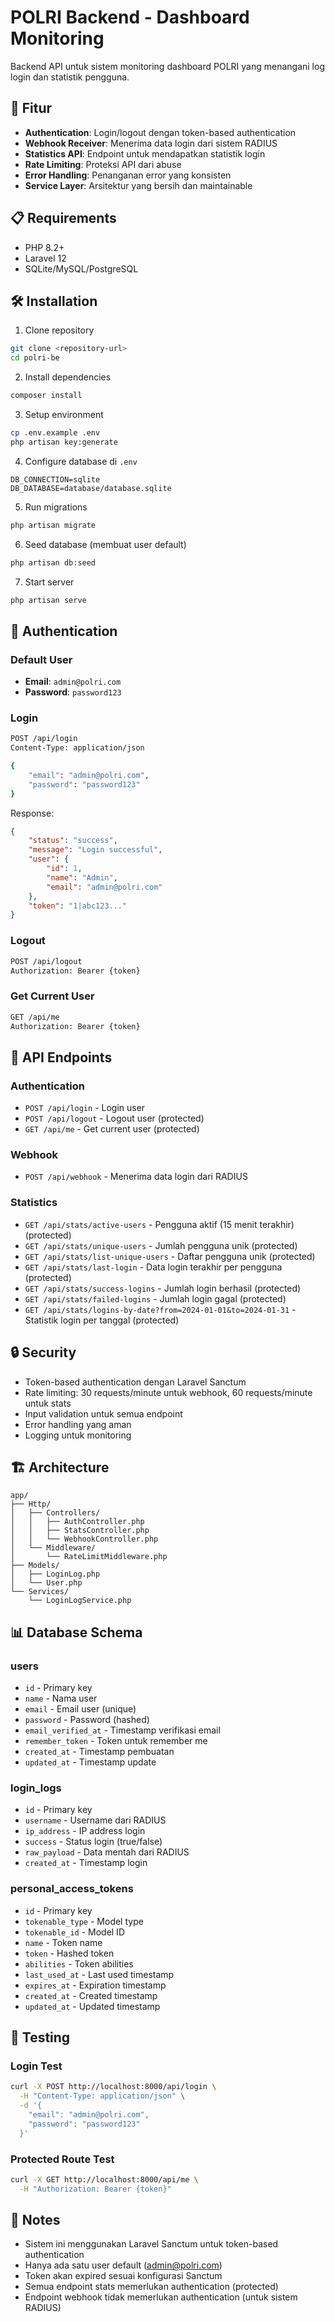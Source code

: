 # POLRI Backend - Dashboard Monitoring

Backend API untuk sistem monitoring dashboard POLRI yang menangani log login dan statistik pengguna.

## 🚀 Fitur

- **Authentication**: Login/logout dengan token-based authentication
- **Webhook Receiver**: Menerima data login dari sistem RADIUS
- **Statistics API**: Endpoint untuk mendapatkan statistik login
- **Rate Limiting**: Proteksi API dari abuse
- **Error Handling**: Penanganan error yang konsisten
- **Service Layer**: Arsitektur yang bersih dan maintainable

## 📋 Requirements

- PHP 8.2+
- Laravel 12
- SQLite/MySQL/PostgreSQL

## 🛠️ Installation

1. Clone repository
```bash
git clone <repository-url>
cd polri-be
```

2. Install dependencies
```bash
composer install
```

3. Setup environment
```bash
cp .env.example .env
php artisan key:generate
```

4. Configure database di `.env`
```env
DB_CONNECTION=sqlite
DB_DATABASE=database/database.sqlite
```

5. Run migrations
```bash
php artisan migrate
```

6. Seed database (membuat user default)
```bash
php artisan db:seed
```

7. Start server
```bash
php artisan serve
```

## 🔐 Authentication

### Default User
- **Email**: `admin@polri.com`
- **Password**: `password123`

### Login
```bash
POST /api/login
Content-Type: application/json

{
    "email": "admin@polri.com",
    "password": "password123"
}
```

Response:
```json
{
    "status": "success",
    "message": "Login successful",
    "user": {
        "id": 1,
        "name": "Admin",
        "email": "admin@polri.com"
    },
    "token": "1|abc123..."
}
```

### Logout
```bash
POST /api/logout
Authorization: Bearer {token}
```

### Get Current User
```bash
GET /api/me
Authorization: Bearer {token}
```

## 📡 API Endpoints

### Authentication
- `POST /api/login` - Login user
- `POST /api/logout` - Logout user (protected)
- `GET /api/me` - Get current user (protected)

### Webhook
- `POST /api/webhook` - Menerima data login dari RADIUS

### Statistics
- `GET /api/stats/active-users` - Pengguna aktif (15 menit terakhir) (protected)
- `GET /api/stats/unique-users` - Jumlah pengguna unik (protected)
- `GET /api/stats/list-unique-users` - Daftar pengguna unik (protected)
- `GET /api/stats/last-login` - Data login terakhir per pengguna (protected)
- `GET /api/stats/success-logins` - Jumlah login berhasil (protected)
- `GET /api/stats/failed-logins` - Jumlah login gagal (protected)
- `GET /api/stats/logins-by-date?from=2024-01-01&to=2024-01-31` - Statistik login per tanggal (protected)

## 🔒 Security

- Token-based authentication dengan Laravel Sanctum
- Rate limiting: 30 requests/minute untuk webhook, 60 requests/minute untuk stats
- Input validation untuk semua endpoint
- Error handling yang aman
- Logging untuk monitoring

## 🏗️ Architecture

```
app/
├── Http/
│   ├── Controllers/
│   │   ├── AuthController.php
│   │   ├── StatsController.php
│   │   └── WebhookController.php
│   └── Middleware/
│       └── RateLimitMiddleware.php
├── Models/
│   ├── LoginLog.php
│   └── User.php
└── Services/
    └── LoginLogService.php
```

## 📊 Database Schema

### users
- `id` - Primary key
- `name` - Nama user
- `email` - Email user (unique)
- `password` - Password (hashed)
- `email_verified_at` - Timestamp verifikasi email
- `remember_token` - Token untuk remember me
- `created_at` - Timestamp pembuatan
- `updated_at` - Timestamp update

### login_logs
- `id` - Primary key
- `username` - Username dari RADIUS
- `ip_address` - IP address login
- `success` - Status login (true/false)
- `raw_payload` - Data mentah dari RADIUS
- `created_at` - Timestamp login

### personal_access_tokens
- `id` - Primary key
- `tokenable_type` - Model type
- `tokenable_id` - Model ID
- `name` - Token name
- `token` - Hashed token
- `abilities` - Token abilities
- `last_used_at` - Last used timestamp
- `expires_at` - Expiration timestamp
- `created_at` - Created timestamp
- `updated_at` - Updated timestamp

## 🧪 Testing

### Login Test
```bash
curl -X POST http://localhost:8000/api/login \
  -H "Content-Type: application/json" \
  -d '{
    "email": "admin@polri.com",
    "password": "password123"
  }'
```

### Protected Route Test
```bash
curl -X GET http://localhost:8000/api/me \
  -H "Authorization: Bearer {token}"
```

## 📝 Notes

- Sistem ini menggunakan Laravel Sanctum untuk token-based authentication
- Hanya ada satu user default (admin@polri.com)
- Token akan expired sesuai konfigurasi Sanctum
- Semua endpoint stats memerlukan authentication (protected)
- Endpoint webhook tidak memerlukan authentication (untuk sistem RADIUS)
